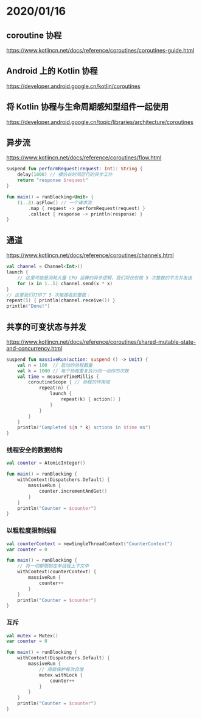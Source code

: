 # 2020/01/16

## coroutine 协程

https://www.kotlincn.net/docs/reference/coroutines/coroutines-guide.html

## Android 上的 Kotlin 协程

https://developer.android.google.cn/kotlin/coroutines

## 将 Kotlin 协程与生命周期感知型组件一起使用

https://developer.android.google.cn/topic/libraries/architecture/coroutines

## 异步流

https://www.kotlincn.net/docs/reference/coroutines/flow.html

```kotlin
suspend fun performRequest(request: Int): String {
    delay(1000) // 模仿长时间运行的异步工作
    return "response $request"
}

fun main() = runBlocking<Unit> {
    (1..3).asFlow() // 一个请求流
        .map { request -> performRequest(request) }
        .collect { response -> println(response) }
}
```

## 通道

https://www.kotlincn.net/docs/reference/coroutines/channels.html

```kotlin
val channel = Channel<Int>()
launch {
    // 这里可能是消耗大量 CPU 运算的异步逻辑，我们将仅仅做 5 次整数的平方并发送
    for (x in 1..5) channel.send(x * x)
}
// 这里我们打印了 5 次被接收的整数：
repeat(5) { println(channel.receive()) }
println("Done!")
```

## 共享的可变状态与并发

https://www.kotlincn.net/docs/reference/coroutines/shared-mutable-state-and-concurrency.html

```kotlin
suspend fun massiveRun(action: suspend () -> Unit) {
    val n = 100  // 启动的协程数量
    val k = 1000 // 每个协程重复执行同一动作的次数
    val time = measureTimeMillis {
        coroutineScope { // 协程的作用域
            repeat(n) {
                launch {
                    repeat(k) { action() }
                }
            }
        }
    }
    println("Completed ${n * k} actions in $time ms")    
}
```

### 线程安全的数据结构 

```kotlin
val counter = AtomicInteger()

fun main() = runBlocking {
    withContext(Dispatchers.Default) {
        massiveRun {
            counter.incrementAndGet()
        }
    }
    println("Counter = $counter")
}
```

### 以粗粒度限制线程

```kotlin
val counterContext = newSingleThreadContext("CounterContext")
var counter = 0

fun main() = runBlocking {
    // 将一切都限制在单线程上下文中
    withContext(counterContext) {
        massiveRun {
            counter++
        }
    }
    println("Counter = $counter")
}
```

### 互斥

```kotlin
val mutex = Mutex()
var counter = 0

fun main() = runBlocking {
    withContext(Dispatchers.Default) {
        massiveRun {
            // 用锁保护每次自增
            mutex.withLock {
                counter++
            }
        }
    }
    println("Counter = $counter")
}
```